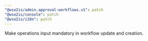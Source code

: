 ```yaml
---
"@wso2is/admin.approval-workflows.v1": patch
"@wso2is/console": patch
"@wso2is/i18n": patch
---
```


Make operations input mandatory in workflow update and creation.
